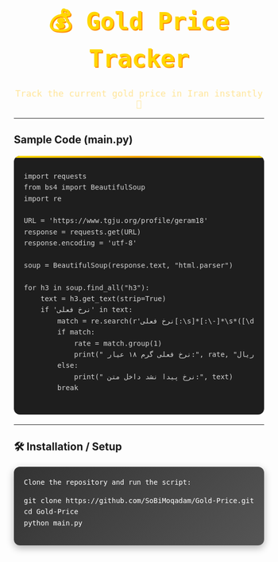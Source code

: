 <div align="center">

<h1 style="font-family:monospace; color:#FFD700; font-size:48px; text-shadow: 2px 2px #ff8c00;">
💰 Gold Price Tracker
</h1>

<p style="font-family:monospace; font-size:18px; color:#ffe599;">
Track the current gold price in Iran instantly 🚀
</p>

</div>

---

## Sample Code (main.py)

<div style="position:relative; background:#1e1e1e; border-radius:12px; overflow:hidden; font-family:monospace; font-size:14px; line-height:1.6; color:#d4d4d4; padding:20px; margin:20px 0;">

  <!-- Animated top line -->
  <div style="position:absolute; top:0; left:0; height:4px; width:100%; background: linear-gradient(90deg, #FFD700, #FFA500, #FFD700); animation: slide 2s linear infinite;"></div>

  <pre style="margin:0; padding-top:10px;">
import requests
from bs4 import BeautifulSoup
import re

URL = 'https://www.tgju.org/profile/geram18'
response = requests.get(URL)
response.encoding = 'utf-8'

soup = BeautifulSoup(response.text, "html.parser")

for h3 in soup.find_all("h3"):
    text = h3.get_text(strip=True)
    if 'نرخ فعلی' in text:
        match = re.search(r'نرخ فعلی[:\s]*[:\-]*\s*([\d,]+)', text)
        if match:
            rate = match.group(1)
            print(" نرخ فعلی گرم ۱۸ عیار:", rate, "ریال")
        else:
            print(" نرخ پیدا نشد داخل متن:", text)
        break
  </pre>
</div>

---

## 🛠 Installation / Setup

<div style="background: linear-gradient(135deg, #333, #555); border-radius:12px; padding:20px; font-family:monospace; font-size:14px; color:#fff; line-height:1.6; box-shadow: 0 5px 15px rgba(0,0,0,0.3); margin:20px 0;">
Clone the repository and run the script:

<pre>
git clone https://github.com/SoBiMoqadam/Gold-Price.git
cd Gold-Price
python main.py
</pre>
</div>

<style>
@keyframes slide {
  0% {background-position: 0 0;}
  100% {background-position: 200% 0;}
}
</style>
